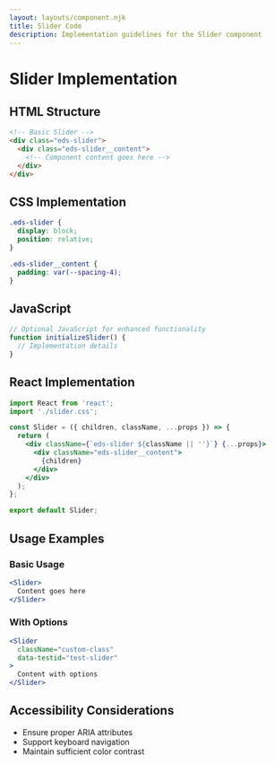 ```yaml
---
layout: layouts/component.njk
title: Slider Code
description: Implementation guidelines for the Slider component
---
```


# Slider Implementation

## HTML Structure

```html
<!-- Basic Slider -->
<div class="eds-slider">
  <div class="eds-slider__content">
    <!-- Component content goes here -->
  </div>
</div>
```

## CSS Implementation

```css
.eds-slider {
  display: block;
  position: relative;
}

.eds-slider__content {
  padding: var(--spacing-4);
}
```

## JavaScript

```javascript
// Optional JavaScript for enhanced functionality
function initializeSlider() {
  // Implementation details
}
```

## React Implementation

```jsx
import React from 'react';
import './slider.css';

const Slider = ({ children, className, ...props }) => {
  return (
    <div className={`eds-slider ${className || ''}`} {...props}>
      <div className="eds-slider__content">
        {children}
      </div>
    </div>
  );
};

export default Slider;
```

## Usage Examples

### Basic Usage

```jsx
<Slider>
  Content goes here
</Slider>
```

### With Options

```jsx
<Slider 
  className="custom-class"
  data-testid="test-slider"
>
  Content with options
</Slider>
```

## Accessibility Considerations

- Ensure proper ARIA attributes
- Support keyboard navigation
- Maintain sufficient color contrast

